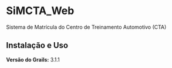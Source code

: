 # SiMCTA_Web

Sistema de Matrícula do Centro de Treinamento Automotivo (CTA)

## Instalação e Uso

**Versão do Grails:** 3.1.1
